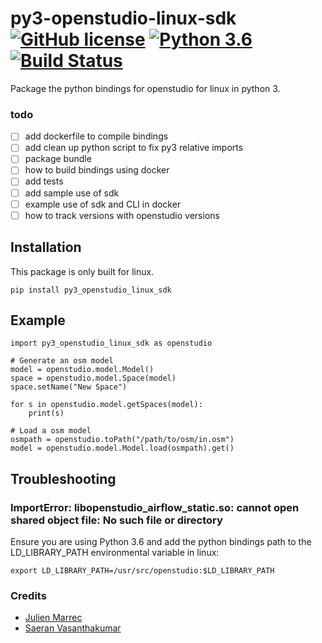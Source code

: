 # py3-openstudio-linux-sdk [![GitHub license](https://img.shields.io/badge/license-MIT-blue.svg)](https://github.com/arif-hanif/py3-openstudio-linux-sdk/blob/master/LICENSE) [![Python 3.6](https://img.shields.io/badge/python-3.6-blue.svg)](https://www.python.org/downloads/release/python-360/) [![Build Status](https://travis-ci.org/arif-hanif/py3-openstudio-linux-sdk.svg?branch=master)](https://travis-ci.org/arif-hanif/py3-openstudio-linux-sdk)
Package the python bindings for openstudio for linux in python 3.

### todo
- [ ] add dockerfile to compile bindings
- [ ] add clean up python script to fix py3 relative imports
- [ ] package bundle
- [ ] how to build bindings using docker
- [ ] add tests
- [ ] add sample use of sdk
- [ ] example use of sdk and CLI in docker
- [ ] how to track versions with openstudio versions

## Installation
This package is only built for linux.
```
pip install py3_openstudio_linux_sdk
```

## Example

```
import py3_openstudio_linux_sdk as openstudio

# Generate an osm model
model = openstudio.model.Model()
space = openstudio.model.Space(model)
space.setName("New Space")

for s in openstudio.model.getSpaces(model):
    print(s)
    
# Load a osm model
osmpath = openstudio.toPath("/path/to/osm/in.osm")
model = openstudio.model.Model.load(osmpath).get()
```

## Troubleshooting
### ImportError: libopenstudio_airflow_static.so: cannot open shared object file: No such file or directory
Ensure you are using Python 3.6 and add the python bindings path to the LD_LIBRARY_PATH environmental variable in linux: 
```
export LD_LIBRARY_PATH=/usr/src/openstudio:$LD_LIBRARY_PATH
```

### Credits

- [Julien Marrec](https://github.com/jmarrec)
- [Saeran Vasanthakumar](https://github.com/saeranv)
